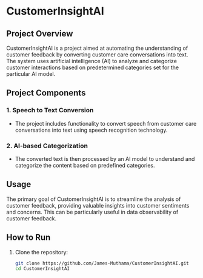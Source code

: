 # CustomerInsightAI

## Project Overview
CustomerInsightAI is a project aimed at automating the understanding of customer feedback by converting customer care conversations into text. The system uses artificial intelligence (AI) to analyze and categorize customer interactions based on predetermined categories set for the particular AI model.

## Project Components

### 1. Speech to Text Conversion
- The project includes functionality to convert speech from customer care conversations into text using speech recognition technology.

### 2. AI-based Categorization
- The converted text is then processed by an AI model to understand and categorize the content based on predefined categories.

## Usage
The primary goal of CustomerInsightAI is to streamline the analysis of customer feedback, providing valuable insights into customer sentiments and concerns. This can be particularly useful in data observability of customer feedback.

## How to Run
1. Clone the repository:
   ```bash
   git clone https://github.com/James-Muthama/CustomerInsightAI.git
   cd CustomerInsightAI

